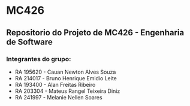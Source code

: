 # MC426

## Repositorio do Projeto de MC426 - Engenharia de Software

### Integrantes do grupo:


-   RA 195620 - Cauan Newton Alves Souza
-   RA 214017 - Bruno Henrique Emidio Leite
-   RA 193400 - Alan Freitas Ribeiro
-   RA 203304 - Mateus Rangel Teixeira Diniz
-   RA 241997 - Melanie Nellen Soares
